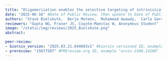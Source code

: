 ```yaml
---
title: "Oligomerization enables the selective targeting of intrinisically disordered regions by small molecules"
date: "2025-06-16" #Date of Public Review, then update to Date of Publication
authors: "Stasė Bielskutė,  Borja Mateos,  Muhammad Awawdy,  Carla Garcia-Cabau,  Henri Niskanen,  Carolina Sánchez-Zarzalejo,  Lorenzo Bracaglia,  Roberta Pierattelli,  Isabella C. Felli,  Marta Frigolé-Vivas,  Jesús García,  Antoni Riera,  Denes Hnisz,  Xavier Salvatellay"
reviewers: "Gupta NG, Fraser JS, Coyote-Maestas W, Anonymous Student"
image: "/static/img/reviews/2025_Bielskute.png"
abstract: 

peer-review:
- biorxiv_version: "2025.03.21.644603v1" #biorxiv versioned ID, example "5533316v1"
- prereview: "15677507" #PREreview.org ID, example "arxiv-2106.14108"
---
```

